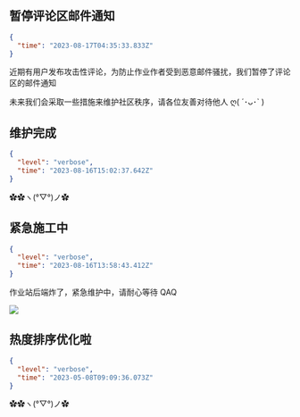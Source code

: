 <!--
time: 可以通过浏览器控制台运行 new Date().toISOString() 以生成

具体格式请参考:
https://github.com/MaaAssistantArknights/maa-copilot-frontend/tree/dev/src/apis/mock/announcements.md
-->

## 暂停评论区邮件通知

```json
{
  "time": "2023-08-17T04:35:33.833Z"
}
```

近期有用户发布攻击性评论，为防止作业作者受到恶意邮件骚扰，我们暂停了评论区的邮件通知

未来我们会采取一些措施来维护社区秩序，请各位友善对待他人 ღ( ´･ᴗ･` )

## 维护完成

```json
{
  "level": "verbose",
  "time": "2023-08-16T15:02:37.642Z"
}
```

✿✿ヽ(°▽°)ノ✿

## 紧急施工中

```json
{
  "level": "verbose",
  "time": "2023-08-16T13:58:43.412Z"
}
```

作业站后端炸了，紧急维护中，请耐心等待 QAQ

![](img/capoo1.gif)

## 热度排序优化啦

```json
{
  "level": "verbose",
  "time": "2023-05-08T09:09:36.073Z"
}
```

✿✿ヽ(°▽°)ノ✿
